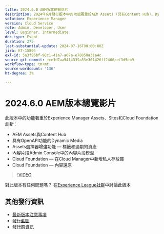 ```yaml
---
title: 2024.6.0 AEM版本總覽影片
description: 2024年6月發行版本中的功能著重於AEM Assets (具有Content Hub)、Dynamic Media （具有OpenAPI功能）、Assets Selector增強功能 — 標籤和過期的資產、內容片段Admin Console中的內容片段模型、Cloud Foundation — 在Cloud Manager中新增私人存放庫，以及Cloud Foundation — 內容還原。
solution: Experience Manager
version: Cloud Service
role: Admin, Developer, User
level: Beginner, Intermediate
doc-type: Event
duration: 275
last-substantial-update: 2024-07-16T00:00:00Z
jira: KT-15804
exl-id: 5a3f95bf-98c1-41a7-a07a-e78058a31a4c
source-git-commit: ece1d7aa54f4339a83e361426ff2466cef3d5eb9
workflow-type: tm+mt
source-wordcount: '136'
ht-degree: 3%

---
```


# 2024.6.0 AEM版本總覽影片

此版本中的功能著重於Experience Manager Assets、Sites和Cloud Foundation創新：

* AEM Assets與Content Hub
* 具有OpenAPI功能的Dynamic Media
* Assets選擇器增強功能 — 標籤和過期的資產
* 內容片段Admin Console中的內容片段模型
* Cloud Foundation — 在Cloud Manager中新增私人存放庫
* Cloud Foundation — 內容還原

>[!VIDEO](https://video.tv.adobe.com/v/3430779/?learn=on)


對此版本有任何問題嗎？  在[Experience League社群](https://adobe.ly/47dj9Wj)中討論此版本

## 其他發行資訊

* [最新版本注意事項](https://experienceleague.adobe.com/docs/experience-manager-cloud-service/content/release-notes/home.html?lang=zh-Hant)
* [發行藍圖](https://experienceleague.adobe.com/docs/experience-manager-release-information/aem-release-updates/update-releases-roadmap.html?lang=zh-Hant)
* [發行前資訊](https://experienceleague.adobe.com/docs/experience-manager-cloud-service/content/release-notes/prerelease.html)

